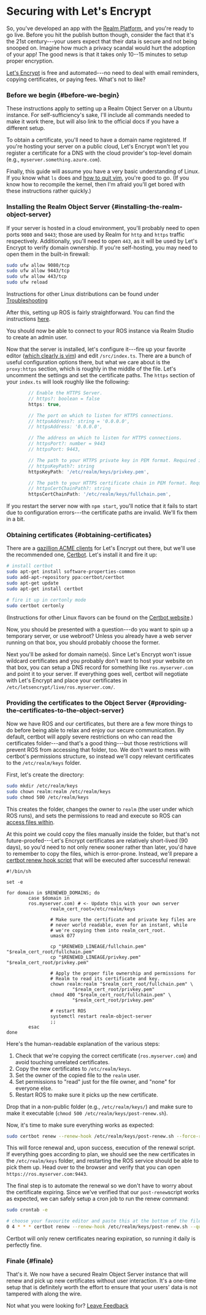 # Securing with Let's Encrypt

So, you've developed an app with the [Realm Platform](https://realm.io/products/realm-mobile-platform/), and you're ready to go live. Before you hit the publish button though, consider the fact that it's the 21st century---your users expect that their data is secure and not being snooped on. Imagine how much a privacy scandal would hurt the adoption of your app! The good news is that it takes only 10--15 minutes to setup proper encryption.

[Let's Encrypt](https://letsencrypt.org) is free and automated---no need to deal with email reminders, copying certificates, or paying fees. What's not to like?

### Before we begin {#before-we-begin}

These instructions apply to setting up a Realm Object Server on a Ubuntu instance. For self-sufficiency's sake, I'll include all commands needed to make it work there, but will also link to the official docs if you have a different setup.

To obtain a certificate, you'll need to have a domain name registered. If you're hosting your server on a public cloud, Let's Encrypt won't let you register a certificate for a DNS with the cloud provider's top-level domain \(e.g., `myserver.something.azure.com`\).

Finally, this guide will assume you have a very basic understanding of Linux. If you know what `ls` does and [how to quit vim](https://stackoverflow.com/questions/11828270/how-to-exit-the-vim-editor), you're good to go. \(If you know how to recompile the kernel, then I'm afraid you'll get bored with these instructions rather quickly.\)

### Installing the Realm Object Server {#installing-the-realm-object-server}

If your server is hosted in a cloud environment, you'll probably need to open ports `9080` and `9443`; those are used by Realm for `http` and `https` traffic respectively. Additionally, you'll need to open `443`, as it will be used by Let's Encrypt to verify domain ownership. If you're self-hosting, you may need to open them in the built-in firewall:

```bash
sudo ufw allow 9080/tcp
sudo ufw allow 9443/tcp
sudo ufw allow 443/tcp
sudo ufw reload
```

Instructions for other Linux distributions can be found under [Troubleshooting](../../troubleshoot/verify-port-access.md)

After this, setting up ROS is fairly straightforward.  You can find the instructions [here](../../installation/).  

You should now be able to connect to your ROS instance via Realm Studio to create an admin user.  

Now that the server is installed, let's configure it---fire up your favorite editor \([which clearly is vim](http://www.viemu.com/a-why-vi-vim.html)\) and edit `/src/index.ts`. There are a bunch of useful configuration options there, but what we care about is the `proxy:https` section, which is roughly in the middle of the file. Let's uncomment the settings and set the certificate paths.  The `https` section of your `index.ts` will look roughly like the following:

```typescript
        // Enable the HTTPS Server.
        // https?: boolean = false
        https: true,

        // The port on which to listen for HTTPS connections.
        // httpsAddress?: string = '0.0.0.0',
        // httpsAddress: '0.0.0.0',

        // The address on which to listen for HTTPS connections.
        // httpsPort?: number = 9443
        // httpsPort: 9443,

        // The path to your HTTPS private key in PEM format. Required if HTTPS is enabled.
        // httpsKeyPath?: string
        httpsKeyPath: '/etc/realm/keys/privkey.pem',

        // The path to your HTTPS certificate chain in PEM format. Required if HTTPS is enabled.
        // httpsCertChainPath?: string
        httpsCertChainPath: '/etc/realm/keys/fullchain.pem',
```

If you restart the server now with `npm start`, you'll notice that it fails to start due to configuration errors---the certificate paths are invalid. We'll fix them in a bit.

### Obtaining certificates {#obtaining-certificates}

There are a [gazillion ACME clients](https://letsencrypt.org/docs/client-options/) for Let's Encrypt out there, but we'll use the recommended one, [Certbot](https://certbot.eff.org/). Let's install it and fire it up:

```bash
# install certbot
sudo apt-get install software-properties-common
sudo add-apt-repository ppa:certbot/certbot
sudo apt-get update
sudo apt-get install certbot

# fire it up in certonly mode
sudo certbot certonly
```

\(Instructions for other Linux flavors can be found on the [Certbot website](https://certbot.eff.org).\)

Now, you should be presented with a question---do you want to spin up a temporary server, or use webroot? Unless you already have a web server running on that box, you should probably choose the former.

Next you'll be asked for domain name\(s\). Since Let's Encrypt won't issue wildcard certificates and you probably don't want to host your website on that box, you can setup a DNS record for something like `ros.myserver.com` and point it to your server. If everything goes well, certbot will negotiate with Let's Encrypt and place your certificates in `/etc/letsencrypt/live/ros.myserver.com/`.

### Providing the certificates to the Object Server {#providing-the-certificates-to-the-object-server}

Now we have ROS and our certificates, but there are a few more things to do before being able to relax and enjoy our secure communication. By default, certbot will apply severe restrictions on who can read the certificates folder---and that's a good thing---but those restrictions will prevent ROS from accessing that folder, too. We don't want to mess with certbot's permissions structure, so instead we'll copy relevant certificates to the `/etc/realm/keys` folder.

First, let's create the directory:

```bash
sudo mkdir /etc/realm/keys
sudo chown realm:realm /etc/realm/keys
sudo chmod 500 /etc/realm/keys
```

This creates the folder, changes the owner to `realm` \(the user under which ROS runs\), and sets the permissions to read and execute so ROS can [access files within](https://unix.stackexchange.com/questions/21251/execute-vs-read-bit-how-do-directory-permissions-in-linux-work/21252#21252).

At this point we could copy the files manually inside the folder, but that's not future-proofed---Let's Encrypt certificates are relatively short-lived \(90 days\), so you'd need to not only renew sooner rather than later, you'd have to remember to copy the files, which is error-prone. Instead, we'll prepare a [certbot renew hook script](https://certbot.eff.org/docs/using.html#renewing-certificates) that will be executed after successful renewal:

```text
#!/bin/sh

set -e

for domain in $RENEWED_DOMAINS; do
        case $domain in
        ros.myserver.com) # <- Update this with your own server
                realm_cert_root=/etc/realm/keys

                # Make sure the certificate and private key files are
                # never world readable, even for an instant, while
                # we're copying them into realm_cert_root.
                umask 077

                cp "$RENEWED_LINEAGE/fullchain.pem" "$realm_cert_root/fullchain.pem"
                cp "$RENEWED_LINEAGE/privkey.pem" "$realm_cert_root/privkey.pem"

                # Apply the proper file ownership and permissions for
                # Realm to read its certificate and key.
                chown realm:realm "$realm_cert_root/fullchain.pem" \
                        "$realm_cert_root/privkey.pem"
                chmod 400 "$realm_cert_root/fullchain.pem" \
                        "$realm_cert_root/privkey.pem"

                # restart ROS
                systemctl restart realm-object-server
                ;;
        esac
done
```

Here's the human-readable explanation of the various steps:

1. Check that we're copying the correct certificate \(`ros.myserver.com`\) and avoid touching unrelated certificates.
2. Copy the new certificates to `/etc/realm/keys`.
3. Set the owner of the copied file to the `realm` user.
4. Set permissions to "read" just for the file owner, and "none" for everyone else.
5. Restart ROS to make sure it picks up the new certificate.

Drop that in a non-public folder \(e.g., `/etc/realm/keys/`\) and make sure to make it executable \(`chmod 500 /etc/realm/keys/post-renew.sh`\).

Now, it's time to make sure everything works as expected:

```bash
sudo certbot renew --renew-hook /etc/realm/keys/post-renew.sh --force-renewal
```

This will force renewal and, upon success, execution of the renewal script. If everything goes according to plan, we should see the new certificates in the `/etc/realm/keys` folder, and restarting the ROS service should be able to pick them up. Head over to the browser and verify that you can open `https://ros.myserver.com:9443`.

The final step is to automate the renewal so we don't have to worry about the certificate expiring. Since we've verified that our `post-renew`script works as expected, we can safely setup a cron job to run the renew command:

```bash
sudo crontab -e

# choose your favourite editor and paste this at the bottom of the file
0 4 * * * certbot renew --renew-hook /etc/realm/keys/post-renew.sh --quiet
```

Certbot will only renew certificates nearing expiration, so running it daily is perfectly fine.

### Finale {#finale}

That's it. We now have a secured Realm Object Server instance that will renew and pick up new certificates without user interaction. It's a one-time setup that is definitely worth the effort to ensure that your users' data is not tampered with along the wire.

Not what you were looking for? [Leave Feedback](https://www.getfeedback.com/r/uO1Zl0vE)

